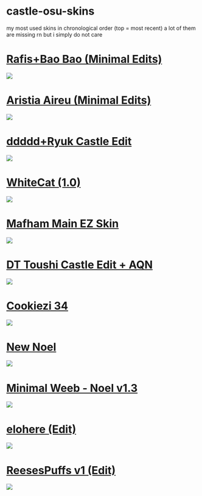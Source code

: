 # castle-osu-skins
my most used skins in chronological order (top = most recent)
a lot of them are missing rn but i simply do not care

# [Rafis+Bao Bao (Minimal Edits)](https://castle.s-ul.eu/pIS13axG)
![](https://i.imgur.com/P4kUK3h.png)

# [Aristia Aireu (Minimal Edits)](https://castle.s-ul.eu/83mhymgq)
![](https://i.imgur.com/mNm91xN.png)

# [ddddd+Ryuk Castle Edit](https://castle.s-ul.eu/Dt0SUWNL)
![](https://i.imgur.com/4tjShiA.png)

# [WhiteCat (1.0)](https://skins.osuck.net/index.php?newsid=1107)
![](https://skins.osuck.net/uploads/posts/2019-11/1573897221_3.jpg)

# [Mafham Main EZ Skin](https://puu.sh/uIS9Z/d80f3e4c2c.osk)
![](https://i.imgur.com/roDjEcm.png)

# [DT Toushi Castle Edit + AQN](https://castle.s-ul.eu/MFA2LVvT)
![](https://i.imgur.com/EvMvhOU.png)

# [Cookiezi 34](https://circle-people.com/wp-content/Skins/Cookiezi/Cookiezi%2034%202018-09-09.osk)
![](https://i.imgur.com/SlfVHF3.png)

# [New Noel](https://btmc.live/newnoel)
![](https://i.imgur.com/goRVw39.png)

# [Minimal Weeb - Noel v1.3](https://puu.sh/tbLbw/ba62b2d037.osk)
![](https://i.imgur.com/DPI8VVf.png)

# [elohere (Edit)](https://castle.s-ul.eu/OKvIedeB)
![](https://i.imgur.com/s8DjaYM.png)

# [ReesesPuffs v1 (Edit)](https://castle.s-ul.eu/jseetpAx)
![](https://i.imgur.com/xbxNXVD.png)
